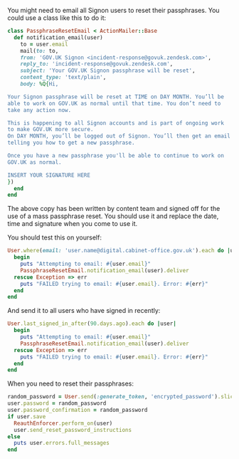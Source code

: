 You might need to email all Signon users to reset their passphrases. You
could use a class like this to do it:

```ruby
class PassphraseResetEmail < ActionMailer::Base
  def notification_email(user)
    to = user.email
    mail(to: to,
    from: 'GOV.UK Signon <incident-response@govuk.zendesk.com>',
    reply_to: 'incident-response@govuk.zendesk.com',
    subject: 'Your GOV.UK Signon passphrase will be reset',
    content_type: 'text/plain',
    body: %Q{Hi,

Your Signon passphrase will be reset at TIME on DAY MONTH. You’ll be
able to work on GOV.UK as normal until that time. You don’t need to
take any action now.

This is happening to all Signon accounts and is part of ongoing work
to make GOV.UK more secure.
On DAY MONTH, you’ll be logged out of Signon. You’ll then get an email
telling you how to get a new passphrase.

Once you have a new passphrase you'll be able to continue to work on
GOV.UK as normal.

INSERT YOUR SIGNATURE HERE
})
  end
end
```

The above copy has been written by content team and signed off for the use of a mass passphrase
reset. You should use it and replace the date, time and signature when you come to use it.

You should test this on yourself:

```ruby
User.where(email: 'user.name@digital.cabinet-office.gov.uk').each do |user|
  begin
    puts "Attempting to email: #{user.email}"
    PassphraseResetEmail.notification_email(user).deliver
  rescue Exception => err
    puts "FAILED trying to email: #{user.email}. Error: #{err}"
  end
end
```

And send it to all users who have signed in recently:

```ruby
User.last_signed_in_after(90.days.ago).each do |user|
  begin
    puts "Attempting to email: #{user.email}"
    PassphraseResetEmail.notification_email(user).deliver
  rescue Exception => err
    puts "FAILED trying to email: #{user.email}. Error: #{err}"
  end
end
```

When you need to reset their passphrases:

```ruby
random_password = User.send(:generate_token, 'encrypted_password').slice(0, 20)
user.password = random_password
user.password_confirmation = random_password
if user.save
  ReauthEnforcer.perform_on(user)
  user.send_reset_password_instructions
else
  puts user.errors.full_messages
end
```
